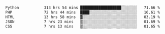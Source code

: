 <!--START_SECTION:waka-->

```txt
Python           313 hrs 54 mins ██████████████████░░░░░░░   71.66 %
PHP              72 hrs 44 mins  ████░░░░░░░░░░░░░░░░░░░░░   16.61 %
HTML             13 hrs 58 mins  ▓░░░░░░░░░░░░░░░░░░░░░░░░   03.19 %
JSON             7 hrs 23 mins   ▒░░░░░░░░░░░░░░░░░░░░░░░░   01.69 %
CSS              7 hrs 13 mins   ▒░░░░░░░░░░░░░░░░░░░░░░░░   01.65 %
```

<!--END_SECTION:waka-->
